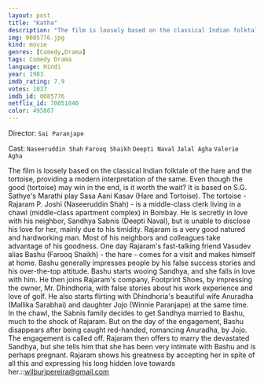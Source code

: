 ```yaml
---
layout: post
title: "Katha"
description: "The film is loosely based on the classical Indian folktale of the hare and the tortoise, providing a modern interpretation of the same. Even though the good (tortoise) may win in the end, is it worth the wait? It is based on S.G. Sathye's Marathi play Sasa Aani Kasav (Hare and Tortoise). The tortoise - Rajaram P. Joshi (Naseeruddin Shah) - is a middle-class clerk living in a chawl (middle-class apartment complex) in Bombay. He is secretly in love with his neighbor, Sandhya Sabnis .."
img: 0085776.jpg
kind: movie
genres: [Comedy,Drama]
tags: Comedy Drama 
language: Hindi
year: 1983
imdb_rating: 7.9
votes: 1037
imdb_id: 0085776
netflix_id: 70051840
color: 495867
---
```

Director: `Sai Paranjape`  

Cast: `Naseeruddin Shah` `Farooq Shaikh` `Deepti Naval` `Jalal Agha` `Valerie Agha` 

The film is loosely based on the classical Indian folktale of the hare and the tortoise, providing a modern interpretation of the same. Even though the good (tortoise) may win in the end, is it worth the wait? It is based on S.G. Sathye's Marathi play Sasa Aani Kasav (Hare and Tortoise). The tortoise - Rajaram P. Joshi (Naseeruddin Shah) - is a middle-class clerk living in a chawl (middle-class apartment complex) in Bombay. He is secretly in love with his neighbor, Sandhya Sabnis (Deepti Naval), but is unable to disclose his love for her, mainly due to his timidity. Rajaram is a very good natured and hardworking man. Most of his neighbors and colleagues take advantage of his goodness. One day Rajaram's fast-talking friend Vasudev alias Bashu (Farooq Shaikh) - the hare - comes for a visit and makes himself at home. Bashu generally impresses people by his false success stories and his over-the-top attitude. Bashu starts wooing Sandhya, and she falls in love with him. He then joins Rajaram's company, Footprint Shoes, by impressing the owner, Mr. Dhindhoria, with false stories about his work experience and love of golf. He also starts flirting with Dhindhoria's beautiful wife Anuradha (Mallika Sarabhai) and daughter Jojo (Winnie Paranjape) at the same time. In the chawl, the Sabnis family decides to get Sandhya married to Bashu, much to the shock of Rajaram. But on the day of the engagement, Bashu disappears after being caught red-handed, romancing Anuradha, by Jojo. The engagement is called off. Rajaram then offers to marry the devastated Sandhya, but she tells him that she has been very intimate with Bashu and is perhaps pregnant. Rajaram shows his greatness by accepting her in spite of all this and expressing his long hidden love towards her.::wilburjpereira@gmail.com